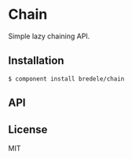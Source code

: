 
# Chain

Simple lazy chaining API.
  

## Installation

    $ component install bredele/chain

## API
   

## License

  MIT
